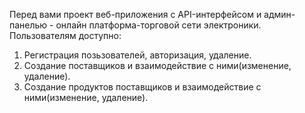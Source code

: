 Перед вами проект веб-приложения с API-интерфейсом и админ-панелью - онлайн платформа-торговой сети электроники.
Пользователям доступно:
1. Регистрация позьзователей, авторизация, удаление.
2. Создание поставщиков и взаимодействие с ними(изменение, удаление).
3. Создание продуктов поставщиков и взаимодействие с ними(изменение, удаление).
